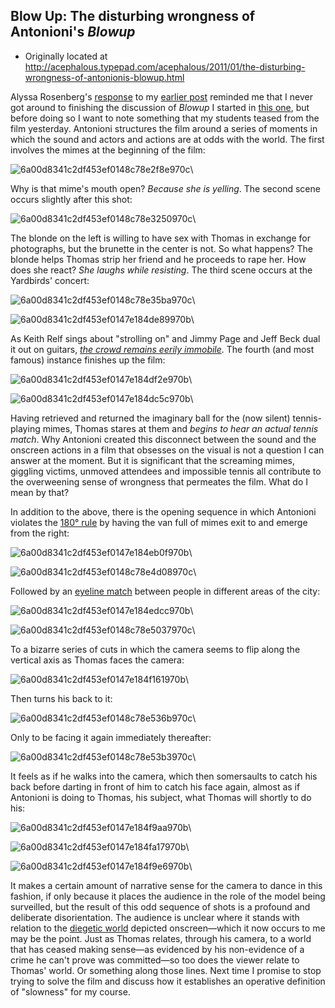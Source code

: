 ## Blow Up: The disturbing wrongness of Antonioni's *Blowup*

 * Originally located at http://acephalous.typepad.com/acephalous/2011/01/the-disturbing-wrongness-of-antonionis-blowup.html

Alyssa Rosenberg's [response](http://alyssarosenberg.blogspot.com/2011/01/waiting-for-other-shoe.html) to my [earlier post](http://acephalous.typepad.com/acephalous/2011/01/slow-horror-syllabus.html) reminded me that I never got around to finishing the discussion of *Blowup* I started in [this one](http://acephalous.typepad.com/acephalous/2011/01/blowing-up-slowly.html), but before doing so I want to note something that my students teased from the film yesterday.  Antonioni structures the film around a series of moments in which the sound and actors and actions are at odds with the world.  The first involves the mimes at the beginning of the film:

![6a00d8341c2df453ef0148c78e2f8e970c](../../images/film/blow-up-2/6a00d8341c2df453ef0148c78e2f8e970c.jpg)\ 

Why is that mime's mouth open?  *Because she is yelling*.  The second scene occurs slightly after this shot:

![6a00d8341c2df453ef0148c78e3250970c](../../images/film/blow-up-2/6a00d8341c2df453ef0148c78e3250970c.jpg)\ 

The blonde on the left is willing to have sex with Thomas in exchange for photographs, but the brunette in the center is not.  So what happens?  The blonde helps Thomas strip her friend and he proceeds to rape her.  How does she react?  *She laughs while resisting*.  The third scene occurs at the Yardbirds' concert:

![6a00d8341c2df453ef0148c78e35ba970c](../../images/film/blow-up-2/6a00d8341c2df453ef0148c78e35ba970c.jpg)\ 

![6a00d8341c2df453ef0147e184de89970b](../../images/film/blow-up-2/6a00d8341c2df453ef0147e184de89970b.jpg)\ 

As Keith Relf sings about "strolling on" and Jimmy Page and Jeff Beck dual it out on guitars, [*the crowd remains eerily immobile*](http://www.youtube.com/watch?v=_zeza1xeWKM).  The fourth (and most famous) instance finishes up the film:

![6a00d8341c2df453ef0147e184df2e970b](../../images/film/blow-up-2/6a00d8341c2df453ef0147e184df2e970b.jpg)\ 

![6a00d8341c2df453ef0147e184dc5c970b](../../images/film/blow-up-2/6a00d8341c2df453ef0147e184dc5c970b.jpg)\ 

Having retrieved and returned the imaginary ball for the (now silent) tennis-playing mimes, Thomas stares at them and *begins to hear an actual tennis match*.  Why Antonioni created this disconnect between the sound and the onscreen actions in a film that obsesses on the visual is not a question I can answer at the moment.  But it is significant that the screaming mimes, giggling victims, unmoved attendees and impossible tennis all contribute to the overweening sense of wrongness that permeates the film.  What do I mean by that?

In addition to the above, there is the opening sequence in which Antonioni violates the [180° rule](http://en.wikipedia.org/wiki/180_degree_rule) by having the van full of mimes exit to and emerge from the right:

![6a00d8341c2df453ef0147e184eb0f970b](../../images/film/blow-up-2/6a00d8341c2df453ef0147e184eb0f970b.jpg)\ 

![6a00d8341c2df453ef0148c78e4d08970c](../../images/film/blow-up-2/6a00d8341c2df453ef0148c78e4d08970c.jpg)\ 

Followed by an [eyeline match](http://classes.yale.edu/film-analysis/htmfiles/editing.htm#98485) between people in different areas of the city:

![6a00d8341c2df453ef0147e184edcc970b](../../images/film/blow-up-2/6a00d8341c2df453ef0147e184edcc970b.jpg)\ 

![6a00d8341c2df453ef0148c78e5037970c](../../images/film/blow-up-2/6a00d8341c2df453ef0148c78e5037970c.jpg)\ 

To a bizarre series of cuts in which the camera seems to flip along the vertical axis as Thomas faces the camera:

![6a00d8341c2df453ef0147e184f161970b](../../images/film/blow-up-2/6a00d8341c2df453ef0147e184f161970b.jpg)\ 

Then turns his back to it:

![6a00d8341c2df453ef0148c78e536b970c](../../images/film/blow-up-2/6a00d8341c2df453ef0148c78e536b970c.jpg)\ 

Only to be facing it again immediately thereafter:

![6a00d8341c2df453ef0148c78e53b3970c](../../images/film/blow-up-2/6a00d8341c2df453ef0148c78e53b3970c.jpg)\ 

It feels as if he walks into the camera, which then somersaults to catch his back before darting in front of him to catch his face again, almost as if Antonioni is doing to Thomas, his subject, what Thomas will shortly to do his:

![6a00d8341c2df453ef0147e184f9aa970b](../../images/film/blow-up-2/6a00d8341c2df453ef0147e184f9aa970b.jpg)\ 

![6a00d8341c2df453ef0147e184fa17970b](../../images/film/blow-up-2/6a00d8341c2df453ef0147e184fa17970b.jpg)\ 

![6a00d8341c2df453ef0147e184f9e6970b](../../images/film/blow-up-2/6a00d8341c2df453ef0147e184f9e6970b.jpg)\ 

It makes a certain amount of narrative sense for the camera to dance in this fashion, if only because it places the audience in the role of the model being surveilled, but the result of this odd sequence of shots is a profound and deliberate disorientation.  The audience is unclear where it stands with relation to the [diegetic world](http://classes.yale.edu/film-analysis/htmfiles/basic-terms.htm#25890) depicted onscreen—which it now occurs to me may be the point.  Just as Thomas relates, through his camera, to a world that has ceased making sense—as evidenced by his non-evidence of a crime he can't prove was committed—so too does the viewer relate to Thomas' world.
Or something along those lines.  Next time I promise to stop trying to solve the film and discuss how it establishes an operative definition of "slowness" for my course.
